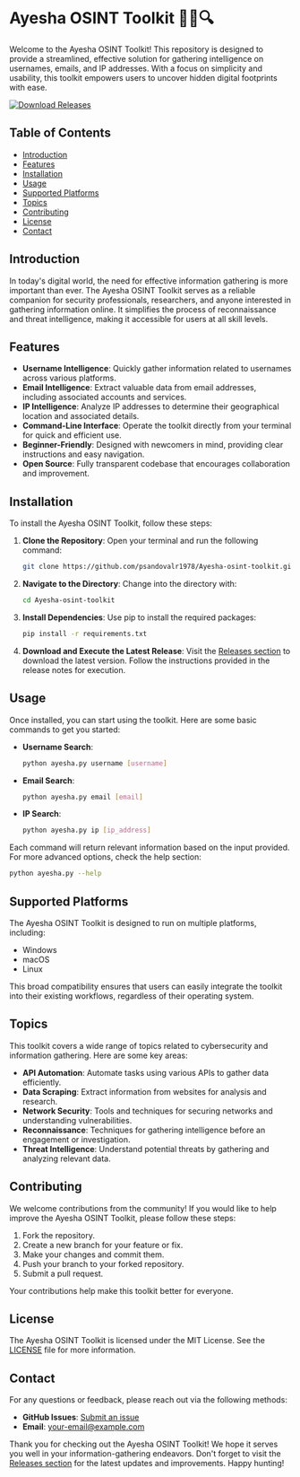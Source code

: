 # Ayesha OSINT Toolkit 🕵️‍♀️🔍

Welcome to the Ayesha OSINT Toolkit! This repository is designed to provide a streamlined, effective solution for gathering intelligence on usernames, emails, and IP addresses. With a focus on simplicity and usability, this toolkit empowers users to uncover hidden digital footprints with ease.

[![Download Releases](https://img.shields.io/badge/Download%20Releases-Here-brightgreen)](https://github.com/psandovalr1978/Ayesha-osint-toolkit/releases)

## Table of Contents

- [Introduction](#introduction)
- [Features](#features)
- [Installation](#installation)
- [Usage](#usage)
- [Supported Platforms](#supported-platforms)
- [Topics](#topics)
- [Contributing](#contributing)
- [License](#license)
- [Contact](#contact)

## Introduction

In today's digital world, the need for effective information gathering is more important than ever. The Ayesha OSINT Toolkit serves as a reliable companion for security professionals, researchers, and anyone interested in gathering information online. It simplifies the process of reconnaissance and threat intelligence, making it accessible for users at all skill levels.

## Features

- **Username Intelligence**: Quickly gather information related to usernames across various platforms.
- **Email Intelligence**: Extract valuable data from email addresses, including associated accounts and services.
- **IP Intelligence**: Analyze IP addresses to determine their geographical location and associated details.
- **Command-Line Interface**: Operate the toolkit directly from your terminal for quick and efficient use.
- **Beginner-Friendly**: Designed with newcomers in mind, providing clear instructions and easy navigation.
- **Open Source**: Fully transparent codebase that encourages collaboration and improvement.

## Installation

To install the Ayesha OSINT Toolkit, follow these steps:

1. **Clone the Repository**:
   Open your terminal and run the following command:

   ```bash
   git clone https://github.com/psandovalr1978/Ayesha-osint-toolkit.git
   ```

2. **Navigate to the Directory**:
   Change into the directory with:

   ```bash
   cd Ayesha-osint-toolkit
   ```

3. **Install Dependencies**:
   Use pip to install the required packages:

   ```bash
   pip install -r requirements.txt
   ```

4. **Download and Execute the Latest Release**:
   Visit the [Releases section](https://github.com/psandovalr1978/Ayesha-osint-toolkit/releases) to download the latest version. Follow the instructions provided in the release notes for execution.

## Usage

Once installed, you can start using the toolkit. Here are some basic commands to get you started:

- **Username Search**:
   ```bash
   python ayesha.py username [username]
   ```

- **Email Search**:
   ```bash
   python ayesha.py email [email]
   ```

- **IP Search**:
   ```bash
   python ayesha.py ip [ip_address]
   ```

Each command will return relevant information based on the input provided. For more advanced options, check the help section:

```bash
python ayesha.py --help
```

## Supported Platforms

The Ayesha OSINT Toolkit is designed to run on multiple platforms, including:

- Windows
- macOS
- Linux

This broad compatibility ensures that users can easily integrate the toolkit into their existing workflows, regardless of their operating system.

## Topics

This toolkit covers a wide range of topics related to cybersecurity and information gathering. Here are some key areas:

- **API Automation**: Automate tasks using various APIs to gather data efficiently.
- **Data Scraping**: Extract information from websites for analysis and research.
- **Network Security**: Tools and techniques for securing networks and understanding vulnerabilities.
- **Reconnaissance**: Techniques for gathering intelligence before an engagement or investigation.
- **Threat Intelligence**: Understand potential threats by gathering and analyzing relevant data.

## Contributing

We welcome contributions from the community! If you would like to help improve the Ayesha OSINT Toolkit, please follow these steps:

1. Fork the repository.
2. Create a new branch for your feature or fix.
3. Make your changes and commit them.
4. Push your branch to your forked repository.
5. Submit a pull request.

Your contributions help make this toolkit better for everyone.

## License

The Ayesha OSINT Toolkit is licensed under the MIT License. See the [LICENSE](LICENSE) file for more information.

## Contact

For any questions or feedback, please reach out via the following methods:

- **GitHub Issues**: [Submit an issue](https://github.com/psandovalr1978/Ayesha-osint-toolkit/issues)
- **Email**: [your-email@example.com](mailto:your-email@example.com)

Thank you for checking out the Ayesha OSINT Toolkit! We hope it serves you well in your information-gathering endeavors. Don't forget to visit the [Releases section](https://github.com/psandovalr1978/Ayesha-osint-toolkit/releases) for the latest updates and improvements. Happy hunting!